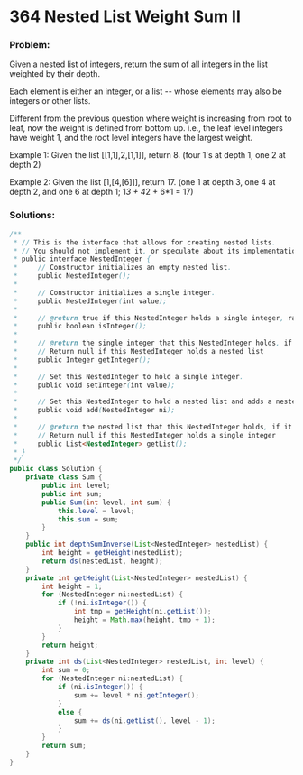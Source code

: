 # 364 Nested List Weight Sum II

### Problem:

Given a nested list of integers, return the sum of all integers in the list weighted by their depth.

Each element is either an integer, or a list -- whose elements may also be integers or other lists.

Different from the previous question where weight is increasing from root to leaf, now the weight is defined from bottom up. i.e., the leaf level integers have weight 1, and the root level integers have the largest weight.

Example 1:
Given the list [[1,1],2,[1,1]], return 8. (four 1's at depth 1, one 2 at depth 2)

Example 2:
Given the list [1,[4,[6]]], return 17. (one 1 at depth 3, one 4 at depth 2, and one 6 at depth 1; 1*3 + 4*2 + 6*1 = 17)

### Solutions:

```java
/**
 * // This is the interface that allows for creating nested lists.
 * // You should not implement it, or speculate about its implementation
 * public interface NestedInteger {
 *     // Constructor initializes an empty nested list.
 *     public NestedInteger();
 *
 *     // Constructor initializes a single integer.
 *     public NestedInteger(int value);
 *
 *     // @return true if this NestedInteger holds a single integer, rather than a nested list.
 *     public boolean isInteger();
 *
 *     // @return the single integer that this NestedInteger holds, if it holds a single integer
 *     // Return null if this NestedInteger holds a nested list
 *     public Integer getInteger();
 *
 *     // Set this NestedInteger to hold a single integer.
 *     public void setInteger(int value);
 *
 *     // Set this NestedInteger to hold a nested list and adds a nested integer to it.
 *     public void add(NestedInteger ni);
 *
 *     // @return the nested list that this NestedInteger holds, if it holds a nested list
 *     // Return null if this NestedInteger holds a single integer
 *     public List<NestedInteger> getList();
 * }
 */
public class Solution {
    private class Sum {
        public int level;
        public int sum; 
        public Sum(int level, int sum) {
            this.level = level;
            this.sum = sum;
        }
    }
    public int depthSumInverse(List<NestedInteger> nestedList) {
        int height = getHeight(nestedList);
        return ds(nestedList, height);
    }
    private int getHeight(List<NestedInteger> nestedList) {
        int height = 1;
        for (NestedInteger ni:nestedList) {
            if (!ni.isInteger()) {
                int tmp = getHeight(ni.getList());
                height = Math.max(height, tmp + 1);
            }
        }
        return height;
    }
    private int ds(List<NestedInteger> nestedList, int level) {
        int sum = 0;
        for (NestedInteger ni:nestedList) {
            if (ni.isInteger()) {
                sum += level * ni.getInteger();
            }
            else {
                sum += ds(ni.getList(), level - 1);
            }
        }
        return sum;
    }
}
```
